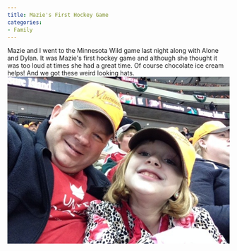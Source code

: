 ```yaml
---
title: Mazie's First Hockey Game
categories:
- Family
---
```


Mazie and I went to the Minnesota Wild game last night along with Alone and Dylan. It was Mazie's first hockey game and although she thought it was too loud at times she had a great time. Of course chocolate ice cream helps! And we got these weird looking hats.
[![20131006-212059.jpg](/assets/posts/2013/20131006-212059.jpg)](/assets/posts/2013/20131006-212059.jpg)
